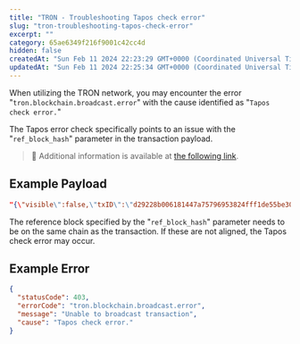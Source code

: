 ```yaml
---
title: "TRON - Troubleshooting Tapos check error"
slug: "tron-troubleshooting-tapos-check-error"
excerpt: ""
category: 65ae6349f216f9001c42cc4d
hidden: false
createdAt: "Sun Feb 11 2024 22:23:29 GMT+0000 (Coordinated Universal Time)"
updatedAt: "Sun Feb 11 2024 22:25:34 GMT+0000 (Coordinated Universal Time)"
---
```

When utilizing the TRON network, you may encounter the error "`tron.blockchain.broadcast.error`" with the cause identified as "`Tapos check error.`"

The Tapos error check specifically points to an issue with the "`ref_block_hash`" parameter in the transaction payload.

> 📘 Additional information is available at [the following link](https://developers.tron.network/docs/faq#12-broadcast-response-code).

## Example Payload

```json JSON
"{\"visible\":false,\"txID\":\"d29228b006181447a75796953824fff1de55be30a964ffdba2a88ff####\",\"raw_data\":{\"contract\":[{\"parameter\":{\"value\":{\"data\":\"a9059cbb0000000000000000000000009f4e3eb9ae86450bd2ec4be7c88004d215b47b0900000000000000000000000000000000000000000000000000000000####\",\"owner_address\":\"4113c83df83b14e8ff33f9aa63c48e41d####\",\"contract_address\":\"#####\"},\"type_url\":\"#####\"},\"type\":\"TriggerSmartContract\"}],\"ref_block_bytes\":\"85c5\",\"ref_block_hash\":\"d06bf1458a2f###\",\"expiration\":1705324902000,\"fee_limit\":40000000,\"timestamp\":1705324843822},\"raw_data_hex\":\"0a0285c52208d06bf1458a2f760040f0eca3e######48913\",\"signature\":[\"58c2f618e1e888bdbca29e7f4243ccdb19216bfbd32a4b6f363d5242dfd7ffdb912d3af8e7c64399dcb72dcb3aac7c83c6cfa6f####\"]}"
```

The reference block specified by the "`ref_block_hash`" parameter needs to be on the same chain as the transaction. If these are not aligned, the Tapos check error may occur.

## Example Error

```json
{
  "statusCode": 403,
  "errorCode": "tron.blockchain.broadcast.error",
  "message": "Unable to broadcast transaction",
  "cause": "Tapos check error."
}
```
